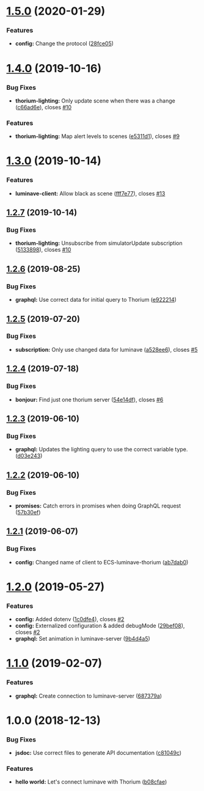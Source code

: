 # [1.5.0](https://github.com/NERDDISCO/luminave-thorium/compare/v1.4.0...v1.5.0) (2020-01-29)


### Features

* **config:** Change the protocol ([28fce05](https://github.com/NERDDISCO/luminave-thorium/commit/28fce05))

# [1.4.0](https://github.com/NERDDISCO/luminave-thorium/compare/v1.3.0...v1.4.0) (2019-10-16)


### Bug Fixes

* **thorium-lighting:** Only update scene when there was a change ([c66ad6e](https://github.com/NERDDISCO/luminave-thorium/commit/c66ad6e)), closes [#10](https://github.com/NERDDISCO/luminave-thorium/issues/10)


### Features

* **thorium-lighting:** Map alert levels to scenes ([e5311d1](https://github.com/NERDDISCO/luminave-thorium/commit/e5311d1)), closes [#9](https://github.com/NERDDISCO/luminave-thorium/issues/9)

# [1.3.0](https://github.com/NERDDISCO/luminave-thorium/compare/v1.2.7...v1.3.0) (2019-10-14)


### Features

* **luminave-client:** Allow black as scene ([fff7e77](https://github.com/NERDDISCO/luminave-thorium/commit/fff7e77)), closes [#13](https://github.com/NERDDISCO/luminave-thorium/issues/13)

## [1.2.7](https://github.com/NERDDISCO/luminave-thorium/compare/v1.2.6...v1.2.7) (2019-10-14)


### Bug Fixes

* **thorium-lighting:** Unsubscribe from simulatorUpdate subscription ([5133898](https://github.com/NERDDISCO/luminave-thorium/commit/5133898)), closes [#10](https://github.com/NERDDISCO/luminave-thorium/issues/10)

## [1.2.6](https://github.com/NERDDISCO/luminave-thorium/compare/v1.2.5...v1.2.6) (2019-08-25)


### Bug Fixes

* **graphql:** Use correct data for initial query to Thorium ([e922214](https://github.com/NERDDISCO/luminave-thorium/commit/e922214))

## [1.2.5](https://github.com/NERDDISCO/luminave-thorium/compare/v1.2.4...v1.2.5) (2019-07-20)


### Bug Fixes

* **subscription:** Only use changed data for luminave ([a528ee6](https://github.com/NERDDISCO/luminave-thorium/commit/a528ee6)), closes [#5](https://github.com/NERDDISCO/luminave-thorium/issues/5)

## [1.2.4](https://github.com/NERDDISCO/luminave-thorium/compare/v1.2.3...v1.2.4) (2019-07-18)


### Bug Fixes

* **bonjour:** Find just one thorium server ([54e14df](https://github.com/NERDDISCO/luminave-thorium/commit/54e14df)), closes [#6](https://github.com/NERDDISCO/luminave-thorium/issues/6)

## [1.2.3](https://github.com/NERDDISCO/luminave-thorium/compare/v1.2.2...v1.2.3) (2019-06-10)


### Bug Fixes

* **graphql:** Updates the lighting query to use the correct variable type. ([d03e243](https://github.com/NERDDISCO/luminave-thorium/commit/d03e243))

## [1.2.2](https://github.com/NERDDISCO/luminave-thorium/compare/v1.2.1...v1.2.2) (2019-06-10)


### Bug Fixes

* **promises:** Catch errors in promises when doing GraphQL request ([57b30ef](https://github.com/NERDDISCO/luminave-thorium/commit/57b30ef))

## [1.2.1](https://github.com/NERDDISCO/luminave-thorium/compare/v1.2.0...v1.2.1) (2019-06-07)


### Bug Fixes

* **config:** Changed name of client to ECS-luminave-thorium ([ab7dab0](https://github.com/NERDDISCO/luminave-thorium/commit/ab7dab0))

# [1.2.0](https://github.com/NERDDISCO/luminave-thorium/compare/v1.1.0...v1.2.0) (2019-05-27)


### Features

* **config:** Added dotenv ([1c0dfe4](https://github.com/NERDDISCO/luminave-thorium/commit/1c0dfe4)), closes [#2](https://github.com/NERDDISCO/luminave-thorium/issues/2)
* **config:** Externalized configuration & added debugMode ([29bef08](https://github.com/NERDDISCO/luminave-thorium/commit/29bef08)), closes [#2](https://github.com/NERDDISCO/luminave-thorium/issues/2)
* **graphql:** Set animation in luminave-server ([9b4d4a5](https://github.com/NERDDISCO/luminave-thorium/commit/9b4d4a5))

# [1.1.0](https://github.com/NERDDISCO/luminave-thorium/compare/v1.0.0...v1.1.0) (2019-02-07)


### Features

* **graphql:** Create connection to luminave-server ([687379a](https://github.com/NERDDISCO/luminave-thorium/commit/687379a))

# 1.0.0 (2018-12-13)


### Bug Fixes

* **jsdoc:** Use correct files to generate API documentation ([c81049c](https://github.com/NERDDISCO/luminave-thorium/commit/c81049c))


### Features

* **hello world:** Let's connect luminave with Thorium ([b08cfae](https://github.com/NERDDISCO/luminave-thorium/commit/b08cfae))
